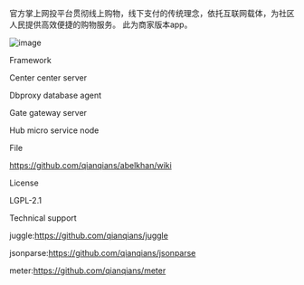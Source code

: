官方掌上网投平台贯彻线上购物，线下支付的传统理念，依托互联网载体，为社区人民提供高效便捷的购物服务。
此为商家版本app。

![image](https://github.com/shopnetwork/bushiness_version/blob/master/appl.png)

Framework

Center center server

Dbproxy database agent

Gate gateway server

Hub micro service node

File

https://github.com/qianqians/abelkhan/wiki

License

LGPL-2.1

Technical support

juggle:https://github.com/qianqians/juggle

jsonparse:https://github.com/qianqians/jsonparse

meter:https://github.com/qianqians/meter

